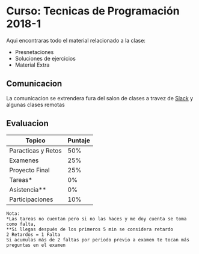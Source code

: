 Curso: Tecnicas de Programación 2018-1
==========

Aqui encontraras todo el material relacionado a la clase:
* Presnetaciones
* Soluciones de ejercicios
* Material Extra

## Comunicacion
La comunicacion se extrendera fura del salon de clases a travez de [Slack](www.slack.com) y algunas clases remotas

## Evaluacion
|Topico| Puntaje|
|---|---|
|Paracticas y Retos|50%|
|Examenes| 25%|
|Proyecto Final|25%|
|Tareas*|0%|
|Asistencia**|0%|
|Participaciones|10%|



```
Nota: 
*Las tareas no cuentan pero si no las haces y me doy cuenta se toma como falta, 
**Si llegas después de los primeros 5 min se considera retardo
2 Retardos = 1 Falta
Si acumulas más de 2 faltas por periodo previo a examen te tocan más preguntas en el examen
```


